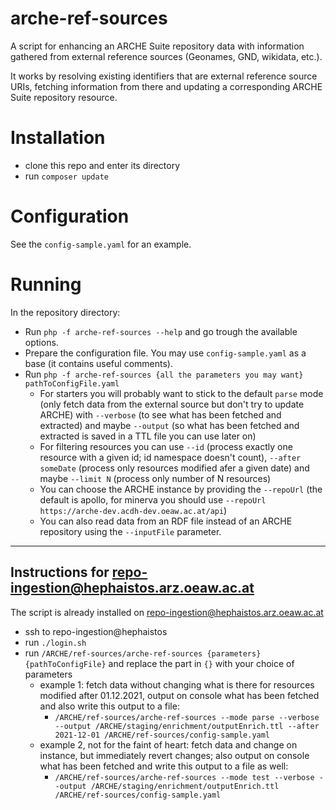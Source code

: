 # arche-ref-sources

A script for enhancing an ARCHE Suite repository data with information gathered from external reference sources (Geonames, GND, wikidata, etc.).

It works by resolving existing identifiers that are external reference source URIs, fetching information from there and updating a corresponding ARCHE Suite repository resource.

# Installation

* clone this repo and enter its directory
* run `composer update`

# Configuration

See the `config-sample.yaml` for an example.

# Running

In the repository directory:

* Run `php -f arche-ref-sources --help` and go trough the available options.
* Prepare the configuration file. You may use `config-sample.yaml` as a base (it contains useful comments).
* Run `php -f arche-ref-sources {all the parameters you may want} pathToConfigFile.yaml`
  * For starters you will probably want to stick to the default `parse` mode (only fetch data from the external source but don't try to update ARCHE) with `--verbose` (to see what has been fetched and extracted) and maybe `--output` (so what has been fetched and extracted is saved in a TTL file you can use later on)
  * For filtering resources you can use `--id` (process exactly one resource with a given id; id namespace doesn't count), `--after someDate` (process only resources modified afer a given date) and maybe `--limit N` (process only number of N resources)
  * You can choose the ARCHE instance by providing the `--repoUrl` (the default is apollo, for minerva you should use `--repoUrl https://arche-dev.acdh-dev.oeaw.ac.at/api`)
  * You can also read data from an RDF file instead of an ARCHE repository using the `--inputFile` parameter.

---

## Instructions for repo-ingestion@hephaistos.arz.oeaw.ac.at

The script is already installed on repo-ingestion@hephaistos.arz.oeaw.ac.at

* ssh to repo-ingestion@hephaistos
* run `./login.sh`
* run `/ARCHE/ref-sources/arche-ref-sources {parameters} {pathToConfigFile}` and replace the part in `{}` with your choice of parameters
  * example 1: fetch data without changing what is there for resources modified after 01.12.2021, output on console what has been fetched and also write this output to a file: 
     * `/ARCHE/ref-sources/arche-ref-sources --mode parse --verbose --output /ARCHE/staging/enrichment/outputEnrich.ttl --after 2021-12-01 /ARCHE/ref-sources/config-sample.yaml`
  * example 2, not for the faint of heart: fetch data and change on instance, but immediately revert changes; also output on console what has been fetched and  write this output to a file as well: 
     * `/ARCHE/ref-sources/arche-ref-sources --mode test --verbose --output /ARCHE/staging/enrichment/outputEnrich.ttl /ARCHE/ref-sources/config-sample.yaml` 




